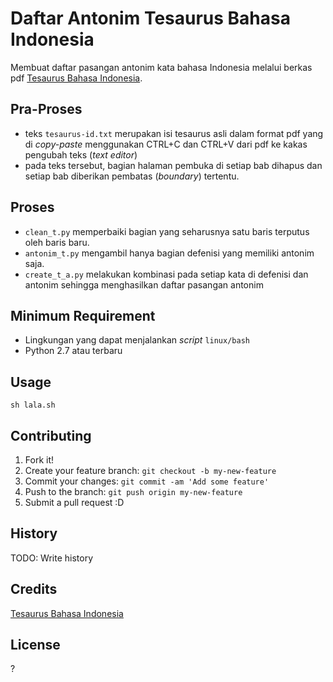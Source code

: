 # Daftar Antonim Tesaurus Bahasa Indonesia

Membuat daftar pasangan antonim kata bahasa Indonesia melalui berkas pdf [Tesaurus Bahasa Indonesia](http://www.buku-e.lipi.go.id/utama.cgi?lihatarsip&dend001&1257716945).

## Pra-Proses

- teks `tesaurus-id.txt` merupakan isi tesaurus asli dalam format pdf yang di _copy-paste_ menggunakan CTRL+C dan CTRL+V dari pdf ke kakas pengubah teks (_text editor_)
- pada teks tersebut, bagian halaman pembuka di setiap bab dihapus dan setiap bab diberikan pembatas (_boundary_) tertentu.

## Proses

- `clean_t.py` memperbaiki bagian yang seharusnya satu baris terputus oleh baris baru.
- `antonim_t.py` mengambil hanya bagian defenisi yang memiliki antonim saja.
- `create_t_a.py` melakukan kombinasi pada setiap kata di defenisi dan antonim sehingga menghasilkan daftar pasangan antonim

## Minimum Requirement

- Lingkungan yang dapat menjalankan _script_ `linux/bash`
- Python 2.7 atau terbaru

## Usage

`sh lala.sh`

## Contributing

1. Fork it!
2. Create your feature branch: `git checkout -b my-new-feature`
3. Commit your changes: `git commit -am 'Add some feature'`
4. Push to the branch: `git push origin my-new-feature`
5. Submit a pull request :D

## History

TODO: Write history

## Credits

[Tesaurus Bahasa Indonesia](http://www.buku-e.lipi.go.id/utama.cgi?lihatarsip&dend001&1257716945)

## License

?
